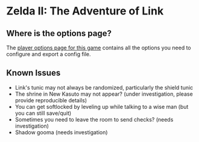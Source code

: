 # Zelda II: The Adventure of Link

## Where is the options page?

The [player options page for this game](../player-options) contains all the options you need to configure and export a config file.

## Known Issues
* Link's tunic may not always be randomized, particularly the shield tunic
* The shrine in New Kasuto may not appear? (under investigation, please provide reproducible details)
* You can get softlocked by leveling up while talking to a wise man (but you can still save/quit)
* Sometimes you need to leave the room to send checks? (needs investigation)
* Shadow gooma (needs investigation)
